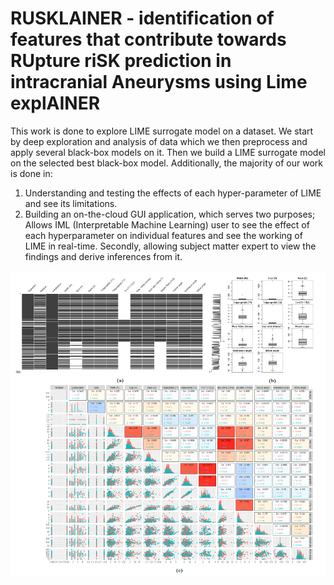# RUSKLAINER - identification of features that contribute towards RUpture riSK prediction in intracranial Aneurysms using Lime explAINER

This work is done to explore LIME surrogate model on a dataset. We start by deep exploration and analysis of data which we then preprocess and apply several black-box models on it. Then we build a LIME surrogate model on the selected best black-box model. Additionally, the majority of our work is done in:

1. Understanding and testing the effects of each hyper-parameter of LIME and see its limitations.
2. Building an on-the-cloud GUI application, which serves two purposes; Allows IML (Interpretable Machine Learning) user to see the effect of each hyperparameter on individual features and see the working of LIME in real-time. Secondly, allowing subject matter expert to view the findings and derive inferences from it.

![Give description here...](assets/data_analysis1.PNG)
